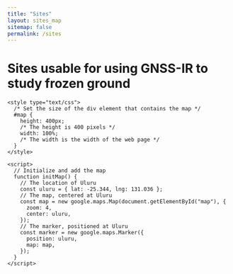 ```yaml
---
title: "Sites"
layout: sites_map
sitemap: false
permalink: /sites
---
```


# Sites usable for using GNSS-IR to study frozen ground

<div>
	<script
	  src="https://maps.googleapis.com/maps/api/js?key=AIzaSyD10Fid-ovVypHgfvy9OqRDNz65arl-lP8&callback=initMap&libraries=&v=weekly"
	  defer
	></script>

	<style type="text/css">
	  /* Set the size of the div element that contains the map */
	  #map {
	    height: 400px;
	    /* The height is 400 pixels */
	    width: 100%;
	    /* The width is the width of the web page */
	  }
	</style>

	<script>
	  // Initialize and add the map
	  function initMap() {
	    // The location of Uluru
	    const uluru = { lat: -25.344, lng: 131.036 };
	    // The map, centered at Uluru
	    const map = new google.maps.Map(document.getElementById("map"), {
	      zoom: 4,
	      center: uluru,
	    });
	    // The marker, positioned at Uluru
	    const marker = new google.maps.Marker({
	      position: uluru,
	      map: map,
	    });
	  }
	</script> 
</div>